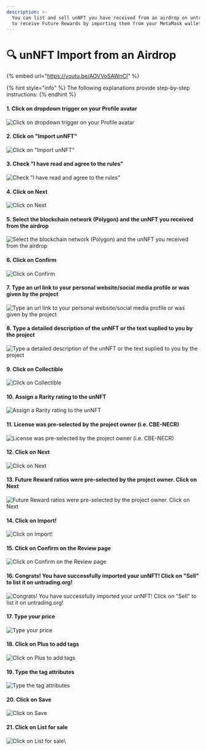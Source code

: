 ```yaml
---
description: >-
  You can list and sell unNFT you have received from an airdrop on untrading.org
  to receive Future Rewards by importing them from your MetaMask wallet.
---
```


# 🔍 unNFT Import from an Airdrop

{% embed url="https://youtu.be/AOVVoSAWnCI" %}

{% hint style="info" %}
The following explanations provide step-by-step instructions:
{% endhint %}

#### 1. Click on dropdown trigger on your Profile avatar

![Click on dropdown trigger on your Profile avatar](https://images.tango.us/workflows/06eea993-faf2-4f93-9203-f464a421efe8/steps/10649af9-b3c1-4e92-9df8-1066b3de080f/c179fc27-7564-41cb-98e2-201d650b91a7.png?fm=png\&crop=focalpoint\&fit=crop\&fp-x=0.9284\&fp-y=0.0331\&fp-z=2.9405\&w=1200\&border=2%2CF4F2F7\&border-radius=8%2C8%2C8%2C8\&border-radius-inner=8%2C8%2C8%2C8\&blend-align=bottom\&blend-mode=normal\&blend-x=0\&blend-w=1200\&blend64=aHR0cHM6Ly9pbWFnZXMudGFuZ28udXMvc3RhdGljL21hZGUtd2l0aC10YW5nby13YXRlcm1hcmstdjIucG5n\&mark-x=900\&mark-y=30\&m64=aHR0cHM6Ly9pbWFnZXMudGFuZ28udXMvc3RhdGljL2JsYW5rLnBuZz9tYXNrPWNvcm5lcnMmYm9yZGVyPTYlMkNGRjc0NDImdz05NCZoPTk0JmZpdD1jcm9wJmNvcm5lci1yYWRpdXM9MTA%3D)

#### 2. Click on "Import unNFT"

![Click on "Import unNFT"](https://images.tango.us/workflows/06eea993-faf2-4f93-9203-f464a421efe8/steps/11ce761e-3ea1-4a85-ba44-d5d2e015bf64/f7a47a92-1bd7-49d6-b7e7-87ce6fcbb1e0.png?fm=png\&crop=focalpoint\&fit=crop\&fp-x=0.8660\&fp-y=0.1799\&fp-z=3.0206\&w=1200\&border=2%2CF4F2F7\&border-radius=8%2C8%2C8%2C8\&border-radius-inner=8%2C8%2C8%2C8\&blend-align=bottom\&blend-mode=normal\&blend-x=0\&blend-w=1200\&blend64=aHR0cHM6Ly9pbWFnZXMudGFuZ28udXMvc3RhdGljL21hZGUtd2l0aC10YW5nby13YXRlcm1hcmstdjIucG5n\&mark-x=565\&mark-y=360\&m64=aHR0cHM6Ly9pbWFnZXMudGFuZ28udXMvc3RhdGljL2JsYW5rLnBuZz9tYXNrPWNvcm5lcnMmYm9yZGVyPTYlMkNGRjc0NDImdz0yOTgmaD03NSZmaXQ9Y3JvcCZjb3JuZXItcmFkaXVzPTEw)

#### 3. Check "I have read and agree to the rules"

![Check "I have read and agree to the rules"](https://images.tango.us/workflows/06eea993-faf2-4f93-9203-f464a421efe8/steps/619e5978-72c5-40c7-bd63-53baed280878/77d3c30f-80ba-4a29-b0d8-3db196fd0f00.png?fm=png\&crop=focalpoint\&fit=crop\&fp-x=0.5385\&fp-y=0.5331\&fp-z=2.9756\&w=1200\&border=2%2CF4F2F7\&border-radius=8%2C8%2C8%2C8\&border-radius-inner=8%2C8%2C8%2C8\&blend-align=bottom\&blend-mode=normal\&blend-x=0\&blend-w=1200\&blend64=aHR0cHM6Ly9pbWFnZXMudGFuZ28udXMvc3RhdGljL21hZGUtd2l0aC10YW5nby13YXRlcm1hcmstdjIucG5n\&mark-x=557\&mark-y=354\&m64=aHR0cHM6Ly9pbWFnZXMudGFuZ28udXMvc3RhdGljL2JsYW5rLnBuZz9tYXNrPWNvcm5lcnMmYm9yZGVyPTYlMkNGRjc0NDImdz04NSZoPTg1JmZpdD1jcm9wJmNvcm5lci1yYWRpdXM9MTA%3D)

#### 4. Click on Next

![Click on Next](https://images.tango.us/workflows/06eea993-faf2-4f93-9203-f464a421efe8/steps/c5aeabd7-aa07-4267-bc95-9a6fb5cc14ae/2a1d00dc-4b38-428c-8884-13c3bad70dec.png?fm=png\&crop=focalpoint\&fit=crop\&fp-x=0.6286\&fp-y=0.6723\&fp-z=2.1120\&w=1200\&border=2%2CF4F2F7\&border-radius=8%2C8%2C8%2C8\&border-radius-inner=8%2C8%2C8%2C8\&blend-align=bottom\&blend-mode=normal\&blend-x=0\&blend-w=1200\&blend64=aHR0cHM6Ly9pbWFnZXMudGFuZ28udXMvc3RhdGljL21hZGUtd2l0aC10YW5nby13YXRlcm1hcmstdjIucG5n\&mark-x=341\&mark-y=335\&m64=aHR0cHM6Ly9pbWFnZXMudGFuZ28udXMvc3RhdGljL2JsYW5rLnBuZz9tYXNrPWNvcm5lcnMmYm9yZGVyPTYlMkNGRjc0NDImdz01MTgmaD0xMjQmZml0PWNyb3AmY29ybmVyLXJhZGl1cz0xMA%3D%3D)

#### 5. Select the blockchain network (Polygon) and the unNFT you received from the airdrop

![Select the blockchain network (Polygon) and the unNFT you received from the airdrop](https://images.tango.us/workflows/06eea993-faf2-4f93-9203-f464a421efe8/steps/dbf9ba4e-530f-4da5-82d5-6ca5ab220d98/02292a6b-2ce2-4004-88e4-49dae3fd6aff.png?fm=png\&crop=focalpoint\&fit=crop\&fp-x=0.7092\&fp-y=0.8066\&fp-z=2.2242\&w=1200\&border=2%2CF4F2F7\&border-radius=8%2C8%2C8%2C8\&border-radius-inner=8%2C8%2C8%2C8\&blend-align=bottom\&blend-mode=normal\&blend-x=0\&blend-w=1200\&blend64=aHR0cHM6Ly9pbWFnZXMudGFuZ28udXMvc3RhdGljL21hZGUtd2l0aC10YW5nby13YXRlcm1hcmstdjIucG5n\&mark-x=176\&mark-y=401\&m64=aHR0cHM6Ly9pbWFnZXMudGFuZ28udXMvc3RhdGljL2JsYW5rLnBuZz9tYXNrPWNvcm5lcnMmYm9yZGVyPTYlMkNGRjc0NDImdz04NDgmaD0xMDMmZml0PWNyb3AmY29ybmVyLXJhZGl1cz0xMA%3D%3D)

#### 6. Click on Confirm

![Click on Confirm](https://images.tango.us/workflows/06eea993-faf2-4f93-9203-f464a421efe8/steps/5f159ccc-f5d3-4ec9-aa9d-4ba27e23709a/d4f5a35d-5c6d-4326-bf18-10366fad02d8.png?fm=png\&crop=focalpoint\&fit=crop\&fp-x=0.6313\&fp-y=0.9028\&fp-z=2.1239\&w=1200\&border=2%2CF4F2F7\&border-radius=8%2C8%2C8%2C8\&border-radius-inner=8%2C8%2C8%2C8\&blend-align=bottom\&blend-mode=normal\&blend-x=0\&blend-w=1200\&blend64=aHR0cHM6Ly9pbWFnZXMudGFuZ28udXMvc3RhdGljL21hZGUtd2l0aC10YW5nby13YXRlcm1hcmstdjIucG5n\&mark-x=340\&mark-y=568\&m64=aHR0cHM6Ly9pbWFnZXMudGFuZ28udXMvc3RhdGljL2JsYW5rLnBuZz9tYXNrPWNvcm5lcnMmYm9yZGVyPTYlMkNGRjc0NDImdz01MjEmaD0xMjUmZml0PWNyb3AmY29ybmVyLXJhZGl1cz0xMA%3D%3D)

#### 7. Type an url link to your personal website/social media profile or was given by the project

![Type an url link to your personal website/social media profile or was given by the project](https://images.tango.us/workflows/06eea993-faf2-4f93-9203-f464a421efe8/steps/a6d7f550-86ce-4c77-86b4-d3993e792647/ee65f905-ca31-4172-b3d7-3425708f4328.png?fm=png\&crop=focalpoint\&fit=crop\&fp-x=0.7092\&fp-y=0.5631\&fp-z=2.2779\&w=1200\&border=2%2CF4F2F7\&border-radius=8%2C8%2C8%2C8\&border-radius-inner=8%2C8%2C8%2C8\&blend-align=bottom\&blend-mode=normal\&blend-x=0\&blend-w=1200\&blend64=aHR0cHM6Ly9pbWFnZXMudGFuZ28udXMvc3RhdGljL21hZGUtd2l0aC10YW5nby13YXRlcm1hcmstdjIucG5n\&mark-x=195\&mark-y=368\&m64=aHR0cHM6Ly9pbWFnZXMudGFuZ28udXMvc3RhdGljL2JsYW5rLnBuZz9tYXNrPWNvcm5lcnMmYm9yZGVyPTYlMkNGRjc0NDImdz04MTAmaD01OCZmaXQ9Y3JvcCZjb3JuZXItcmFkaXVzPTEw)

#### 8. Type a detailed description of the unNFT or the text suplied to you by the project

![Type a detailed description of the unNFT or the text suplied to you by the project](https://images.tango.us/workflows/06eea993-faf2-4f93-9203-f464a421efe8/steps/d9ff1596-387c-4c0a-b089-6a55c83dbdb4/696621d9-776a-4f4d-bd15-630567c80bf7.png?fm=png\&crop=focalpoint\&fit=crop\&fp-x=0.7092\&fp-y=0.7735\&fp-z=2.2242\&w=1200\&border=2%2CF4F2F7\&border-radius=8%2C8%2C8%2C8\&border-radius-inner=8%2C8%2C8%2C8\&blend-align=bottom\&blend-mode=normal\&blend-x=0\&blend-w=1200\&blend64=aHR0cHM6Ly9pbWFnZXMudGFuZ28udXMvc3RhdGljL21hZGUtd2l0aC10YW5nby13YXRlcm1hcmstdjIucG5n\&mark-x=176\&mark-y=257\&m64=aHR0cHM6Ly9pbWFnZXMudGFuZ28udXMvc3RhdGljL2JsYW5rLnBuZz9tYXNrPWNvcm5lcnMmYm9yZGVyPTYlMkNGRjc0NDImdz04NDgmaD0yODAmZml0PWNyb3AmY29ybmVyLXJhZGl1cz0xMA%3D%3D)

#### 9. Click on Collectible

![Click on Collectible](https://images.tango.us/workflows/06eea993-faf2-4f93-9203-f464a421efe8/steps/e218c3e3-ab92-4b84-8b89-0748f3d010c9/f5ff2de7-f791-4bd4-9803-1d17d5c469d6.png?fm=png\&crop=focalpoint\&fit=crop\&fp-x=0.7759\&fp-y=0.3226\&fp-z=2.6727\&w=1200\&border=2%2CF4F2F7\&border-radius=8%2C8%2C8%2C8\&border-radius-inner=8%2C8%2C8%2C8\&blend-align=bottom\&blend-mode=normal\&blend-x=0\&blend-w=1200\&blend64=aHR0cHM6Ly9pbWFnZXMudGFuZ28udXMvc3RhdGljL21hZGUtd2l0aC10YW5nby13YXRlcm1hcmstdjIucG5n\&mark-x=455\&mark-y=318\&m64=aHR0cHM6Ly9pbWFnZXMudGFuZ28udXMvc3RhdGljL2JsYW5rLnBuZz9tYXNrPWNvcm5lcnMmYm9yZGVyPTYlMkNGRjc0NDImdz0yODkmaD0xNTcmZml0PWNyb3AmY29ybmVyLXJhZGl1cz0xMA%3D%3D)

#### 10. Assign a Rarity rating to the unNFT

![Assign a Rarity rating to the unNFT](https://images.tango.us/workflows/06eea993-faf2-4f93-9203-f464a421efe8/steps/01691d2f-fdd0-4298-89d5-7e60dbebebd7/34bf21ab-5eae-4608-862a-9509695447f1.png?fm=png\&crop=focalpoint\&fit=crop\&fp-x=0.7092\&fp-y=0.7906\&fp-z=2.2242\&w=1200\&border=2%2CF4F2F7\&border-radius=8%2C8%2C8%2C8\&border-radius-inner=8%2C8%2C8%2C8\&blend-align=bottom\&blend-mode=normal\&blend-x=0\&blend-w=1200\&blend64=aHR0cHM6Ly9pbWFnZXMudGFuZ28udXMvc3RhdGljL21hZGUtd2l0aC10YW5nby13YXRlcm1hcmstdjIucG5n\&mark-x=176\&mark-y=233\&m64=aHR0cHM6Ly9pbWFnZXMudGFuZ28udXMvc3RhdGljL2JsYW5rLnBuZz9tYXNrPWNvcm5lcnMmYm9yZGVyPTYlMkNGRjc0NDImdz04NDgmaD0zODImZml0PWNyb3AmY29ybmVyLXJhZGl1cz0xMA%3D%3D)

#### 11. License was pre-selected by the project owner (i.e. CBE-NECR)

![License was pre-selected by the project owner (i.e. CBE-NECR)](https://images.tango.us/workflows/06eea993-faf2-4f93-9203-f464a421efe8/steps/40e04125-8d9f-44c6-8759-79db86f55706/1d3f0d05-11c9-4afb-b323-af0435da16e5.png?fm=png\&crop=focalpoint\&fit=crop\&fp-x=0.7092\&fp-y=0.6623\&fp-z=2.2242\&w=1200\&border=2%2CF4F2F7\&border-radius=8%2C8%2C8%2C8\&border-radius-inner=8%2C8%2C8%2C8\&blend-align=bottom\&blend-mode=normal\&blend-x=0\&blend-w=1200\&blend64=aHR0cHM6Ly9pbWFnZXMudGFuZ28udXMvc3RhdGljL21hZGUtd2l0aC10YW5nby13YXRlcm1hcmstdjIucG5n\&mark-x=176\&mark-y=346\&m64=aHR0cHM6Ly9pbWFnZXMudGFuZ28udXMvc3RhdGljL2JsYW5rLnBuZz9tYXNrPWNvcm5lcnMmYm9yZGVyPTYlMkNGRjc0NDImdz04NDgmaD0xMDMmZml0PWNyb3AmY29ybmVyLXJhZGl1cz0xMA%3D%3D)

#### 12. Click on Next

![Click on Next](https://images.tango.us/workflows/06eea993-faf2-4f93-9203-f464a421efe8/steps/bb8467e7-1129-48b7-9f56-6987bc7cfeb6/d9bd2282-5cbb-448a-891d-1191c83863db.png?fm=png\&crop=focalpoint\&fit=crop\&fp-x=0.6313\&fp-y=0.9028\&fp-z=2.1239\&w=1200\&border=2%2CF4F2F7\&border-radius=8%2C8%2C8%2C8\&border-radius-inner=8%2C8%2C8%2C8\&blend-align=bottom\&blend-mode=normal\&blend-x=0\&blend-w=1200\&blend64=aHR0cHM6Ly9pbWFnZXMudGFuZ28udXMvc3RhdGljL21hZGUtd2l0aC10YW5nby13YXRlcm1hcmstdjIucG5n\&mark-x=340\&mark-y=568\&m64=aHR0cHM6Ly9pbWFnZXMudGFuZ28udXMvc3RhdGljL2JsYW5rLnBuZz9tYXNrPWNvcm5lcnMmYm9yZGVyPTYlMkNGRjc0NDImdz01MjEmaD0xMjUmZml0PWNyb3AmY29ybmVyLXJhZGl1cz0xMA%3D%3D)

#### 13. Future Reward ratios were pre-selected by the project owner. Click on Next

![Future Reward ratios were pre-selected by the project owner. Click on Next](https://images.tango.us/workflows/06eea993-faf2-4f93-9203-f464a421efe8/steps/e9858714-b8a3-475f-b0d9-f577bc2cc449/6274e66c-e3b6-4c61-95e2-f4af593b5195.png?fm=png\&crop=focalpoint\&fit=crop\&fp-x=0.6313\&fp-y=0.9028\&fp-z=2.1239\&w=1200\&border=2%2CF4F2F7\&border-radius=8%2C8%2C8%2C8\&border-radius-inner=8%2C8%2C8%2C8\&blend-align=bottom\&blend-mode=normal\&blend-x=0\&blend-w=1200\&blend64=aHR0cHM6Ly9pbWFnZXMudGFuZ28udXMvc3RhdGljL21hZGUtd2l0aC10YW5nby13YXRlcm1hcmstdjIucG5n\&mark-x=340\&mark-y=568\&m64=aHR0cHM6Ly9pbWFnZXMudGFuZ28udXMvc3RhdGljL2JsYW5rLnBuZz9tYXNrPWNvcm5lcnMmYm9yZGVyPTYlMkNGRjc0NDImdz01MjEmaD0xMjUmZml0PWNyb3AmY29ybmVyLXJhZGl1cz0xMA%3D%3D)

#### 14. Click on Import!

![Click on Import!](https://images.tango.us/workflows/06eea993-faf2-4f93-9203-f464a421efe8/steps/f31554b1-8410-4bca-afb4-44e92c98fa06/f24cb0fc-b4db-41a9-9439-f3585ce258ea.png?fm=png\&crop=focalpoint\&fit=crop\&fp-x=0.6313\&fp-y=0.5731\&fp-z=2.1239\&w=1200\&border=2%2CF4F2F7\&border-radius=8%2C8%2C8%2C8\&border-radius-inner=8%2C8%2C8%2C8\&blend-align=bottom\&blend-mode=normal\&blend-x=0\&blend-w=1200\&blend64=aHR0cHM6Ly9pbWFnZXMudGFuZ28udXMvc3RhdGljL21hZGUtd2l0aC10YW5nby13YXRlcm1hcmstdjIucG5n\&mark-x=340\&mark-y=335\&m64=aHR0cHM6Ly9pbWFnZXMudGFuZ28udXMvc3RhdGljL2JsYW5rLnBuZz9tYXNrPWNvcm5lcnMmYm9yZGVyPTYlMkNGRjc0NDImdz01MjEmaD0xMjUmZml0PWNyb3AmY29ybmVyLXJhZGl1cz0xMA%3D%3D)

#### 15. Click on Confirm on the Review page

![Click on Confirm on the Review page](https://images.tango.us/workflows/06eea993-faf2-4f93-9203-f464a421efe8/steps/7b9d22f2-eaf7-4527-a699-0a9b6e14a60d/12639e22-35e4-4640-9b1c-3ed02defa3c3.png?fm=png\&crop=focalpoint\&fit=crop\&fp-x=0.5000\&fp-y=0.7635\&fp-z=2.6909\&w=1200\&border=2%2CF4F2F7\&border-radius=8%2C8%2C8%2C8\&border-radius-inner=8%2C8%2C8%2C8\&blend-align=bottom\&blend-mode=normal\&blend-x=0\&blend-w=1200\&blend64=aHR0cHM6Ly9pbWFnZXMudGFuZ28udXMvc3RhdGljL21hZGUtd2l0aC10YW5nby13YXRlcm1hcmstdjIucG5n\&mark-x=484\&mark-y=337\&m64=aHR0cHM6Ly9pbWFnZXMudGFuZ28udXMvc3RhdGljL2JsYW5rLnBuZz9tYXNrPWNvcm5lcnMmYm9yZGVyPTYlMkNGRjc0NDImdz0yMzEmaD0xMjAmZml0PWNyb3AmY29ybmVyLXJhZGl1cz0xMA%3D%3D)

#### 16. Congrats! You have successfully imported your unNFT! Click on "Sell" to list it on untrading.org!

![Congrats! You have successfully imported your unNFT! Click on "Sell" to list it on untrading.org!](https://images.tango.us/workflows/06eea993-faf2-4f93-9203-f464a421efe8/steps/d37d665f-8074-46ba-aa4b-b61028a36183/71ecc721-36d6-484d-a757-b34931a7f873.png?fm=png\&crop=focalpoint\&fit=crop\&fp-x=0.5981\&fp-y=0.5601\&fp-z=2.2835\&w=1200\&border=2%2CF4F2F7\&border-radius=8%2C8%2C8%2C8\&border-radius-inner=8%2C8%2C8%2C8\&blend-align=bottom\&blend-mode=normal\&blend-x=0\&blend-w=1200\&blend64=aHR0cHM6Ly9pbWFnZXMudGFuZ28udXMvc3RhdGljL21hZGUtd2l0aC10YW5nby13YXRlcm1hcmstdjIucG5n\&mark-x=411\&mark-y=330\&m64=aHR0cHM6Ly9pbWFnZXMudGFuZ28udXMvc3RhdGljL2JsYW5rLnBuZz9tYXNrPWNvcm5lcnMmYm9yZGVyPTYlMkNGRjc0NDImdz0zNzgmaD0xMzQmZml0PWNyb3AmY29ybmVyLXJhZGl1cz0xMA%3D%3D)

#### 17. Type your price

![Type your price](https://images.tango.us/workflows/06eea993-faf2-4f93-9203-f464a421efe8/steps/2a19ec3f-1b31-4876-a25b-9976ea6ba7db/0bb15b1d-0474-41bc-bff6-6dfc2ddf564c.png?fm=png\&crop=focalpoint\&fit=crop\&fp-x=0.2613\&fp-y=0.2756\&fp-z=2.1348\&w=1200\&border=2%2CF4F2F7\&border-radius=8%2C8%2C8%2C8\&border-radius-inner=8%2C8%2C8%2C8\&blend-align=bottom\&blend-mode=normal\&blend-x=0\&blend-w=1200\&blend64=aHR0cHM6Ly9pbWFnZXMudGFuZ28udXMvc3RhdGljL21hZGUtd2l0aC10YW5nby13YXRlcm1hcmstdjIucG5n\&mark-x=384\&mark-y=370\&m64=aHR0cHM6Ly9pbWFnZXMudGFuZ28udXMvc3RhdGljL2JsYW5rLnBuZz9tYXNrPWNvcm5lcnMmYm9yZGVyPTYlMkNGRjc0NDImdz00MzEmaD01NCZmaXQ9Y3JvcCZjb3JuZXItcmFkaXVzPTEw)

#### 18. Click on Plus to add tags

![Click on Plus to add tags](https://images.tango.us/workflows/06eea993-faf2-4f93-9203-f464a421efe8/steps/a8f2dcff-5f39-4b3e-8852-7a7684829567/bf204334-92bc-455c-9096-36a8381e3046.png?fm=png\&crop=focalpoint\&fit=crop\&fp-x=0.4695\&fp-y=0.7836\&fp-z=3.0876\&w=1200\&border=2%2CF4F2F7\&border-radius=8%2C8%2C8%2C8\&border-radius-inner=8%2C8%2C8%2C8\&blend-align=bottom\&blend-mode=normal\&blend-x=0\&blend-w=1200\&blend64=aHR0cHM6Ly9pbWFnZXMudGFuZ28udXMvc3RhdGljL21hZGUtd2l0aC10YW5nby13YXRlcm1hcmstdjIucG5n\&mark-x=556\&mark-y=353\&m64=aHR0cHM6Ly9pbWFnZXMudGFuZ28udXMvc3RhdGljL2JsYW5rLnBuZz9tYXNrPWNvcm5lcnMmYm9yZGVyPTYlMkNGRjc0NDImdz04OCZoPTg4JmZpdD1jcm9wJmNvcm5lci1yYWRpdXM9MTA%3D)

#### 19. Type the tag attributes

![Type the tag attributes](https://images.tango.us/workflows/06eea993-faf2-4f93-9203-f464a421efe8/steps/34c9b379-ec23-4e8a-81e5-4ab4541f0368/380b2cf4-15bc-4b9c-9b34-7faab6396303.png?fm=png\&crop=focalpoint\&fit=crop\&fp-x=0.5000\&fp-y=0.4840\&fp-z=1.8248\&w=1200\&border=2%2CF4F2F7\&border-radius=8%2C8%2C8%2C8\&border-radius-inner=8%2C8%2C8%2C8\&blend-align=bottom\&blend-mode=normal\&blend-x=0\&blend-w=1200\&blend64=aHR0cHM6Ly9pbWFnZXMudGFuZ28udXMvc3RhdGljL21hZGUtd2l0aC10YW5nby13YXRlcm1hcmstdjIucG5n\&mark-x=328\&mark-y=374\&m64=aHR0cHM6Ly9pbWFnZXMudGFuZ28udXMvc3RhdGljL2JsYW5rLnBuZz9tYXNrPWNvcm5lcnMmYm9yZGVyPTYlMkNGRjc0NDImdz01NDMmaD00NiZmaXQ9Y3JvcCZjb3JuZXItcmFkaXVzPTEw)

#### 20. Click on Save

![Click on Save](https://images.tango.us/workflows/06eea993-faf2-4f93-9203-f464a421efe8/steps/f45f2730-e225-4da4-8740-23d245b7c69f/17917e39-0eae-4d8f-8d10-d00af3c3c8dc.png?fm=png\&crop=focalpoint\&fit=crop\&fp-x=0.5000\&fp-y=0.6613\&fp-z=2.6909\&w=1200\&border=2%2CF4F2F7\&border-radius=8%2C8%2C8%2C8\&border-radius-inner=8%2C8%2C8%2C8\&blend-align=bottom\&blend-mode=normal\&blend-x=0\&blend-w=1200\&blend64=aHR0cHM6Ly9pbWFnZXMudGFuZ28udXMvc3RhdGljL21hZGUtd2l0aC10YW5nby13YXRlcm1hcmstdjIucG5n\&mark-x=484\&mark-y=337\&m64=aHR0cHM6Ly9pbWFnZXMudGFuZ28udXMvc3RhdGljL2JsYW5rLnBuZz9tYXNrPWNvcm5lcnMmYm9yZGVyPTYlMkNGRjc0NDImdz0yMzEmaD0xMjAmZml0PWNyb3AmY29ybmVyLXJhZGl1cz0xMA%3D%3D)

#### 21. Click on List for sale

![Click on List for sale](https://images.tango.us/workflows/06eea993-faf2-4f93-9203-f464a421efe8/steps/2783a3aa-883c-4b19-b40f-505c249fa45b/739e07b4-e58a-461e-b929-dbca5e946663.png?fm=png\&crop=focalpoint\&fit=crop\&fp-x=0.2473\&fp-y=0.7154\&fp-z=1.9832\&w=1200\&border=2%2CF4F2F7\&border-radius=8%2C8%2C8%2C8\&border-radius-inner=8%2C8%2C8%2C8\&blend-align=bottom\&blend-mode=normal\&blend-x=0\&blend-w=1200\&blend64=aHR0cHM6Ly9pbWFnZXMudGFuZ28udXMvc3RhdGljL21hZGUtd2l0aC10YW5nby13YXRlcm1hcmstdjIucG5n\&mark-x=346\&mark-y=339\&m64=aHR0cHM6Ly9pbWFnZXMudGFuZ28udXMvc3RhdGljL2JsYW5rLnBuZz9tYXNrPWNvcm5lcnMmYm9yZGVyPTYlMkNGRjc0NDImdz00ODYmaD0xMTcmZml0PWNyb3AmY29ybmVyLXJhZGl1cz0xMA%3D%3D)\


